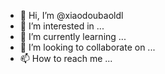 - 👋 Hi, I’m @xiaodoubaoldl
- 👀 I’m interested in ...
- 🌱 I’m currently learning ...
- 💞️ I’m looking to collaborate on ...
- 📫 How to reach me ...

<!---
xiaodoubaoldl/xiaodoubaoldl is a ✨ special ✨ repository because its `README.md` (this file) appears on your GitHub profile.
You can click the Preview link to take a look at your changes.
--->
